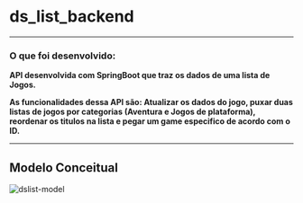 # ds_list_backend

___

### O que foi desenvolvido:

**API desenvolvida com SpringBoot que traz os dados de uma lista de Jogos.**

**As funcionalidades dessa API são: Atualizar os dados do jogo, puxar duas listas de jogos por categorias (Aventura e Jogos de plataforma), 
reordenar os titulos na lista e pegar um game especifico de acordo com o ID.**
___
## Modelo Conceitual
![dslist-model](https://github.com/MarcoantonioCaldeira/ds_list_backend/assets/88919003/39028086-97e8-485d-abf3-93f6128efe4a)





